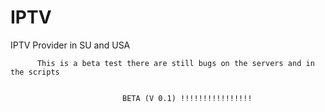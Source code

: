 # IPTV
IPTV Provider in SU and USA


          This is a beta test there are still bugs on the servers and in the scripts
                                                    
                                                    
                             BETA (V 0.1) !!!!!!!!!!!!!!!!
                                                     
                                      
